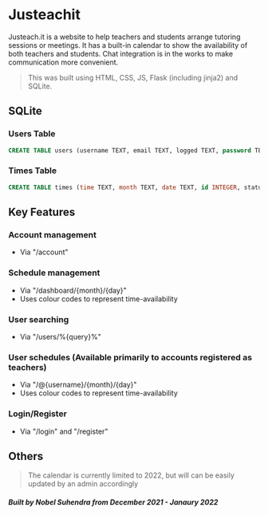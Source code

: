 # Justeachit
Justeach.it is a website to help teachers and students arrange tutoring sessions or meetings. It has a built-in calendar to show the availability of both teachers and students. Chat integration is in the works to make communication more convenient.

> This was built using HTML, CSS, JS, Flask (including jinja2) and SQLite.

## SQLite

### Users Table
```sql
CREATE TABLE users (username TEXT, email TEXT, logged TEXT, password TEXT, type TEXT, age TEXT, id INTEGER, PRIMARY KEY(id));
```

### Times Table
```sql
CREATE TABLE times (time TEXT, month TEXT, date TEXT, id INTEGER, status TEXT, teacher TEXT, student TEXT, id2 INTEGER, PRIMARY KEY(id2));
```


## Key Features

### Account management
- Via "/account"

### Schedule management
- Via "/dashboard/{month}/{day}"
- Uses colour codes to represent time-availability

### User searching
- Via "/users/%{query}%"

### User schedules (Available primarily to accounts registered as teachers)
- Via "/@{username}/{month}/{day}"
- Uses colour codes to represent time-availability

### Login/Register
- Via "/login" and "/register"

## Others
> The calendar is currently limited to 2022, but will can be easily updated by an admin accordingly


##### Built by Nobel Suhendra from December 2021 - Janaury 2022
